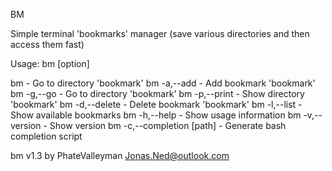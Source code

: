 BM

Simple terminal 'bookmarks' manager
(save various directories and then access them fast)

Usage: bm [option] <bookmark>

bm <bookmark>             - Go to directory 'bookmark'
bm -a,--add <bookmark>    - Add bookmark 'bookmark'
bm -g,--go <bookmark>     - Go to directory 'bookmark'
bm -p,--print <bookmark>  - Show directory 'bookmark'
bm -d,--delete <bookmark> - Delete bookmark 'bookmark'
bm -l,--list              - Show available bookmarks
bm -h,--help              - Show usage information
bm -v,--version           - Show version
bm -c,--completion [path] - Generate bash completion script

bm v1.3
by PhateValleyman
Jonas.Ned@outlook.com
